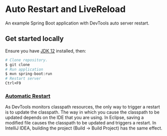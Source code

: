 # Auto Restart and LiveReload

An example Spring Boot application with DevTools auto server restart.

## Get started locally

Ensure you have [JDK 12](https://www.oracle.com/technetwork/java/javase/downloads/jdk12-downloads-5295953.html) installed, then:

```bash
# Clone repository.
$ git clone
# Run application
$ mvn spring-boot:run
# Restart server
Ctrl+F9
```

### [Automatic Restart](https://docs.spring.io/spring-boot/docs/current/reference/htmlsingle/#using-boot-devtools-restart)

As DevTools monitors classpath resources, the only way to trigger a restart is to update the classpath. The way in which you cause the classpath to be updated depends on the IDE that you are using. In Eclipse, saving a modified file causes the classpath to be updated and triggers a restart. In IntelliJ IDEA, building the project (Build -> Build Project) has the same effect.

